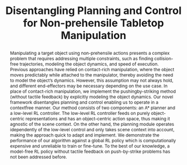 ---
layout: project-page-new
title: "Disentangling Planning and Control for Non-prehensile
Tabletop Manipulation"
authors:
  - name: Vishal Reddy Mandadi
    sup: 1
  - name: Kallol Saha
    sup: 1
  - name: Dipanwita Guhathakurta
    sup: 1
  - name: M. Nomaan Qureshi
    sup: 1
  - name: Aditya Agarwal
    sup: 1
  - name: Bipasha Sen
    sup: 1
  - name: Dipanjan Das
    sup: 2
  - name: Brojeshwar Bhowmick
    sup: 2
  - name: Arun Singh
    sup: 3
  - name: Madhava Krishna
    sup: 1
affiliations:
  - name: IIIT Hyderabad, India
    link: https://robotics.iiit.ac.in
    sup: 1
  - name: TCS Research, Kolkata
    link: #
    sup: 2
  - name: University of Tartu
    link: #
    sup: 3
permalink: /publications/2023/Vishal_Object-Rearrangement/
abstract: "Manipulating a target object using non-prehensile actions presents a complex problem that requires addressing multiple constraints, such as finding collision-free trajectories, modeling the object dynamics, and speed of execution. Previous approaches have relied on contact-rich manipulation, where the object moves predictably while attached to the manipulator, thereby avoiding the need to model the object’s dynamics. However, this assumption may not always hold, and different end-effectors may be necessary depending on the use case. In place of contact-rich manipulation, we implement the pushingby-striking method (without tactile feedback) by explicitly modeling the object dynamics. Our novel framework disentangles planning and control enabling us to operate in a contextfree manner. Our method consists of two components: an A* planner and a low-level RL controller. The low-level RL controller feeds on purely object-centric representations and has an object-centric action space, thus making it agnostic of the scene context. On the other hand, the planning module operates idependently of the low-level control and only takes scene context into account, making the approach quick to adapt and implement. We demonstrate the performance of our algorithm against a global RL policy which is computationally expensive and unreliable to train or fine-tune. To the best of our knowledge, a model-free RL policy without tactile feedback on push-by-strike problems has not been addressed before."
paper: https://ieeexplore.ieee.org/stamp/stamp.jsp?tp=&arnumber=10260462
#code: https://github.com/sudarshan-s-harithas/CCO-VOXEL 
#supplement: https://iiitaphyd-my.sharepoint.com/personal/avneesh_mishra_research_iiit_ac_in/Documents/Forms/All.aspx?RootFolder=%2Fpersonal%2Favneesh%5Fmishra%5Fresearch%5Fiiit%5Fac%5Fin%2FDocuments%2FRRC%2FOpposing%20View%20Loop%20Closure%2FE2CNN%2FPresented%20Material%2FReF%20Paper&FolderCTID=0x012000A1AB309DA2EB7542856220193D0C0808
#video: https://robotics.iiit.ac.in/publications/2020/deep-mpc-for-visual-servoing/video.mp4
#iframe: https://www.youtube.com/embed/qNAqAlb7m3E # https://www.youtube.com/embed/jhjskX4FQwA

---